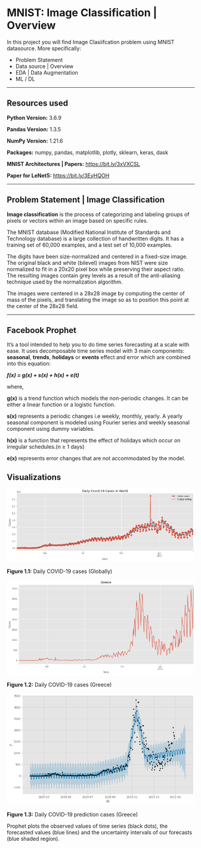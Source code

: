 # MNIST: Image Classification | Overview

In this project you will find Image Clasiifcation problem using MNIST datasource. More specifically:
* Problem Statement 
* Data source | Overview
* EDA | Data Augmentation
* ML / DL 

--------------------------------------------------------------------------------------------------------------------------------------------------------------------------------

## Resources used

**Python Version:** 3.6.9

**Pandas Version:** 1.3.5

**NumPy Version:** 1.21.6

**Packages:** numpy, pandas, matplotlib, plotly, sklearn, keras, dask

**MNIST Architectures | Papers:** https://bit.ly/3xVXCSL

**Paper for LeNet5:** https://bit.ly/3EyHQOH

--------------------------------------------------------------------------------------------------------------------------------------------------------------------------------

## Problem Statement | Image Classification

**Image classification** is the process of categorizing and labeling groups of pixels or vectors within an image based on specific rules.

The MNIST database (Modified National Institute of Standards and Technology database) is a large collection of handwritten digits. It has a training set of 60,000 examples, and a test set of 10,000 examples.

The digits have been size-normalized and centered in a fixed-size image. The original black and white (bilevel) images from NIST were size normalized to fit in a 20x20 pixel box while preserving their aspect ratio. The resulting images contain grey levels as a result of the anti-aliasing technique used by the normalization algorithm.

The images were centered in a 28x28 image by computing the center of mass of the pixels, and translating the image so as to position this point at the center of the 28x28 field.

--------------------------------------------------------------------------------------------------------------------------------------------------------------------------------

## Facebook Prophet

It’s a tool intended to help you to do time series forecasting at a scale with ease. It uses decomposable time series model with 3 main components: **seasonal**, **trends**, **holidays** or **events** effect and error which are combined into this equation:

***f(x) = g(x) + s(x) + h(x) + e(t)***

where,

**g(x)** is a trend function which models the non-periodic changes. It can be either a linear function or a logistic function.

**s(x)** represents a periodic changes i.e weekly, monthly, yearly. A yearly seasonal component is modeled using Fourier series and weekly seasonal component using dummy variables.

**h(x)** is a function that represents the effect of holidays which occur on irregular schedules.(n ≥ 1 days)

**e(x)** represents error changes that are not accommodated by the model.

## Visualizations

![](https://github.com/StamKavid/COVID_19_simple_analysis/blob/main/Images/Daily%20COVID-19%20Cases%20(Globally).png)

**Figure 1.1:** Daily COVID-19 cases (Globally)

![](https://github.com/StamKavid/COVID_19_simple_analysis/blob/main/Images/Daily%20COVID-19%20Cases%20(Greece).png)

**Figure 1.2:** Daily COVID-19 cases (Greece)

![](https://github.com/StamKavid/COVID_19_simple_analysis/blob/main/Images/COVID-19%20prediction%20(Greece).png)

**Figure 1.3:** Daily COVID-19 prediction cases (Greece)


Prophet plots the observed values of time series (black dots), the forecasted values (blue lines) and the uncertainty intervals of our forecasts (blue shaded region).


